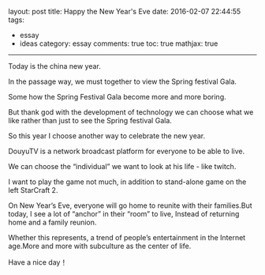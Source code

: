 layout: post
title: Happy the New Year's Eve
date: 2016-02-07 22:44:55
tags: 
- essay 
- ideas
category: essay
comments: true
toc: true
mathjax: true
---
Today is the china new year.

In the passage way, we must together to view the Spring festival Gala.

Some how the Spring Festival Gala become more and more boring.

But thank god with the development of technology we can choose what we like rather than just to see the Spring festival Gala.

So this year I choose another way to celebrate the new year.

DouyuTV is a network broadcast platform for everyone to be able to live.

We can choose the “individual” we want to look at his life - like twitch.

I want to play the game not much, in addition to stand-alone game on the left StarCraft 2.

On New Year’s Eve, everyone will go home to reunite with their families.But today, I see a lot of “anchor” in their “room” to live, Instead of returning home and a family reunion.

Whether this represents, a trend of people’s entertainment in the Internet age.More and more with subculture as the center of life.

Have a nice day！
